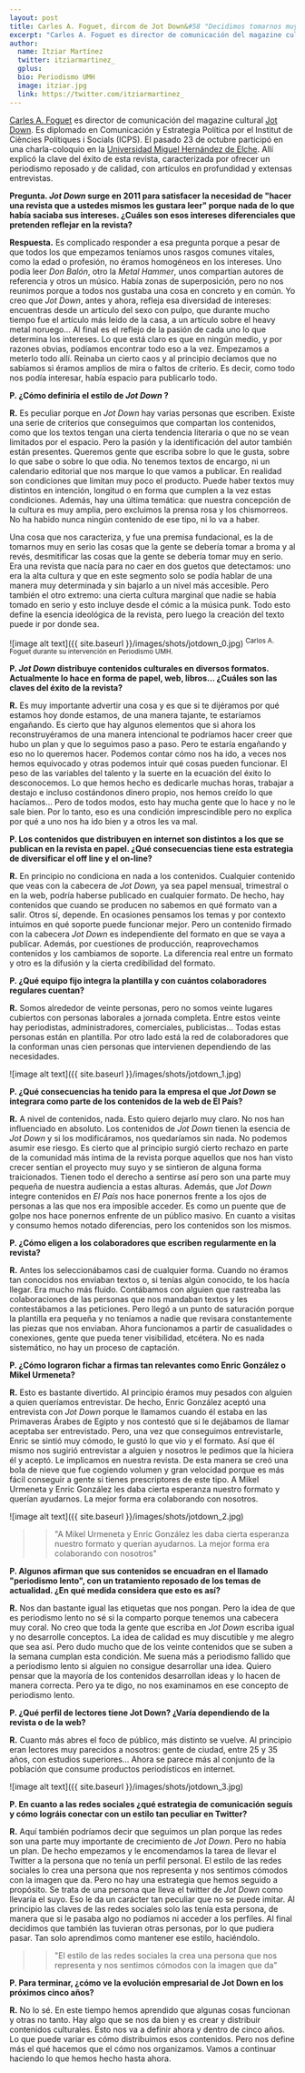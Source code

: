 ```yaml
---
layout: post
title: Carles A. Foguet, dircom de Jot Down&#58 "Decidimos tomarnos muy en serio las cosas que la gente se debería tomar a broma y al revés"
excerpt: "Carles A. Foguet es director de comunicación del magazine cultural Jot Down. Es diplomado en Comunicación y Estrategia Política por el Institut de Ciències Polítiques i Socials (ICPS). El pasado 23 de octubre participó en una  charla-coloquio en la Universidad Miguel Hernández de Elche. Allí explicó la clave del éxito de esta revista, caracterizada por ofrecer un periodismo reposado y de calidad, con artículos en profundidad y extensas entrevistas."
author:
  name: Itziar Martínez
  twitter: itziarmartinez_
  gplus:  
  bio: Periodismo UMH
  image: itziar.jpg
  link: https://twitter.com/itziarmartinez_
---
```

[Carles A. Foguet](https://twitter.com/hooligags?lang=es) es director de comunicación del magazine cultural [Jot Down](http://www.jotdown.es/). Es diplomado en Comunicación y Estrategia Política por el Institut de Ciències Polítiques i Socials (ICPS). El pasado 23 de octubre participó en una  charla-coloquio en la [Universidad Miguel Hernández de Elche](https://www.umh.es/). Allí explicó la clave del éxito de esta revista, caracterizada por ofrecer un periodismo reposado y de calidad, con artículos en profundidad y extensas entrevistas.

**Pregunta. _Jot Down_ surge en 2011 para satisfacer la necesidad de "hacer una revista que a ustedes mismos les gustara leer" porque nada de lo que había saciaba sus intereses. ¿Cuáles son esos intereses diferenciales que pretenden reflejar en la revista?**

**Respuesta.** Es complicado responder a esa pregunta porque a pesar de que todos los que empezamos teníamos unos rasgos comunes vitales, como la edad o profesión, no éramos homogéneos en los intereses. Uno podía leer *Don Balón*, otro la *Metal Hammer*, unos compartían autores de referencia y otros un músico. Había zonas de superposición, pero no nos reunimos porque a todos nos gustaba una cosa en concreto y en común. Yo creo que *Jot Down*, antes y ahora, refleja esa diversidad de intereses: encuentras desde un artículo del sexo con pulpo, que durante mucho tiempo fue el artículo más leído de la casa, a un artículo sobre el heavy metal noruego… Al final es el reflejo de la pasión de cada uno lo que determina los intereses. Lo que está claro es que en ningún medio, y por razones obvias, podíamos encontrar todo eso a la vez. Empezamos a meterlo todo allí. Reinaba un cierto caos y al principio decíamos que no sabíamos si éramos amplios de mira o faltos de criterio. Es decir, como todo nos podía interesar, había espacio para publicarlo todo. 

**P. ¿Cómo definiría el estilo de _Jot Down_ ?**

**R.** Es peculiar porque en *Jot Down* hay varias personas que escriben. Existe una serie de criterios que conseguimos que compartan los contenidos, como que los textos tengan una cierta tendencia literaria o que no se vean limitados por el espacio. Pero la pasión y la identificación del autor también están presentes. Queremos gente que escriba sobre lo que le gusta, sobre lo que sabe o sobre lo que odia. No tenemos textos de encargo, ni un calendario editorial que nos marque lo que vamos a publicar. En realidad son condiciones que limitan muy poco el producto. Puede haber textos muy distintos en intención, longitud o en forma que cumplen a la vez estas condiciones. Además, hay una última temática: que nuestra concepción de la cultura es muy amplia, pero excluimos la prensa rosa y los chismorreos. No ha habido nunca ningún contenido de ese tipo, ni lo va a haber. 

Una cosa que nos caracteriza, y fue una premisa fundacional, es la de tomarnos muy en serio las cosas que la gente se debería tomar a broma y al revés, desmitificar las cosas que la gente se debería tomar muy en serio. Era una revista que nacía para no caer en dos guetos que detectamos: uno era la alta cultura y que en este segmento solo se podía hablar de una manera muy determinada y sin bajarlo a un nivel más accesible. Pero también el otro extremo: una cierta cultura marginal que nadie se había tomado en serio y esto incluye desde el cómic a la música punk. Todo esto define la esencia ideológica de la revista, pero luego la creación del texto puede ir por donde sea. 

![image alt text]({{ site.baseurl }}/images/shots/jotdown_0.jpg)
<sup>Carlos A. Foguet durante su intervención en Periodismo UMH.

**P. _Jot Down_ distribuye contenidos culturales en diversos formatos. Actualmente lo hace en forma de papel, web, libros… ¿Cuáles son las claves del éxito de la revista?**

**R.** Es muy importante advertir una cosa y es que si te dijéramos por qué estamos hoy donde estamos, de una manera tajante, te estaríamos engañando. Es cierto que hay algunos elementos que si ahora los reconstruyéramos de una manera intencional te podríamos hacer creer que hubo un plan y que lo seguimos paso a paso. Pero te estaría engañando y eso no lo queremos hacer. Podemos contar cómo nos ha ido, a veces nos hemos equivocado y otras podemos intuir qué cosas pueden funcionar. El peso de las variables del talento y la suerte en la ecuación del éxito lo desconocemos. Lo que hemos hecho es dedicarle muchas horas, trabajar a destajo e incluso costándonos dinero propio, nos hemos creído lo que hacíamos… Pero de todos modos, esto hay mucha gente que lo hace y no le sale bien. Por lo tanto, eso es una condición imprescindible pero no explica por qué a uno nos ha ido bien y a otros les va mal. 

**P. Los contenidos que distribuyen en internet son distintos a los que se publican en la revista en papel. ¿Qué consecuencias tiene esta estrategia de diversificar el off line y el on-line?**

**R.** En principio no condiciona en nada a los contenidos. Cualquier contenido que veas con la cabecera de *Jot Down,* ya sea papel mensual, trimestral o en la web, podría haberse publicado en cualquier formato. De hecho, hay contenidos que cuando se producen no sabemos en qué formato van a salir. Otros sí, depende. En ocasiones pensamos los temas y por contexto intuimos en qué soporte puede funcionar mejor. Pero un contenido firmado con la cabecera *Jot Down* es independiente del formato en que se vaya a publicar. Además, por cuestiones de producción, reaprovechamos contenidos y los cambiamos de soporte. La diferencia real entre un formato y otro es la difusión y la cierta credibilidad del formato. 

**P. ¿Qué equipo fijo integra la plantilla y con cuántos colaboradores regulares cuentan?**

**R.** Somos alrededor de veinte personas, pero no somos veinte lugares cubiertos con personas laborales a jornada completa. Entre estos veinte hay periodistas, administradores, comerciales, publicistas… Todas  estas personas están en plantilla. Por otro lado está la red de colaboradores que la conforman unas cien personas que intervienen dependiendo de las necesidades.

![image alt text]({{ site.baseurl }}/images/shots/jotdown_1.jpg)

**P. ¿Qué consecuencias ha tenido para la empresa el que _Jot Down_ se integrara como parte de los contenidos de la web de El País?**

**R.** A nivel de contenidos, nada. Esto quiero dejarlo muy claro. No nos han influenciado en absoluto. Los contenidos de *Jot Down* tienen la esencia de *Jot Down* y si los modificáramos, nos quedaríamos sin nada. No podemos asumir ese riesgo. Es cierto que al principio surgió cierto rechazo en parte de la comunidad más íntima de la revista porque aquellos que nos han visto crecer sentían el proyecto muy suyo y se sintieron de alguna forma traicionados. Tienen todo el derecho a sentirse así pero son una parte muy pequeña de nuestra audiencia a estas alturas. Además, que *Jot Down* integre contenidos en *El País* nos hace ponernos frente a los ojos de personas a las que nos era imposible acceder. Es como un puente que de golpe nos hace ponernos enfrente de un público masivo. En cuanto a visitas y consumo hemos notado diferencias, pero los contenidos son los mismos. 

**P. ¿Cómo eligen a los colaboradores que escriben regularmente en la revista?**

**R.** Antes los seleccionábamos casi de cualquier forma. Cuando no éramos tan conocidos nos enviaban textos o, si tenías algún conocido, te los hacía llegar. Era mucho más fluido. Contábamos con alguien que rastreaba las colaboraciones de las personas que nos mandaban textos y les contestábamos a las peticiones. Pero llegó a un punto de saturación porque la plantilla era pequeña y no teníamos a nadie que revisara constantemente las piezas que nos enviaban. Ahora funcionamos a partir de casualidades o conexiones, gente que pueda tener visibilidad, etcétera. No es nada sistemático, no hay un proceso de captación. 

**P. ¿Cómo lograron fichar a firmas tan relevantes como Enric González o Mikel Urmeneta?**

**R.** Esto es bastante divertido. Al principio éramos muy pesados con alguien a quien queríamos entrevistar. De hecho, Enric González aceptó una entrevista con *Jot Down* porque le llamamos cuando él estaba en las Primaveras Árabes de Egipto y nos contestó que si le dejábamos de llamar aceptaba ser entrevistado. Pero, una vez que conseguimos entrevistarle, Enric se sintió muy cómodo, le gustó lo que vio y el formato. Así que él mismo nos sugirió entrevistar a alguien y nosotros le pedimos que la hiciera él y aceptó. Le implicamos en nuestra revista. De esta manera se creó una bola de nieve que fue cogiendo volumen y gran velocidad porque es más fácil conseguir a gente si tienes prescriptores de este tipo. A Mikel Urmeneta y Enric González les daba cierta esperanza nuestro formato y querían ayudarnos. La mejor forma era colaborando con nosotros.

![image alt text]({{ site.baseurl }}/images/shots/jotdown_2.jpg)

>>"A Mikel Urmeneta y Enric González les daba cierta esperanza nuestro formato y querían ayudarnos. La mejor forma era colaborando con nosotros"

**P. Algunos afirman que sus contenidos se encuadran en el llamado "periodismo lento", con un tratamiento reposado de los temas de actualidad. ¿En qué medida considera que esto es así?**

**R.** Nos dan bastante igual las etiquetas que nos pongan. Pero la idea de que es periodismo lento no sé si la comparto porque tenemos una cabecera muy coral. No creo que toda la gente que escriba en *Jot Down* escriba igual y no desarrolle conceptos. La idea de calidad es muy discutible y me alegro que sea así. Pero dudo mucho que de los veinte contenidos que se suben a la semana cumplan esta condición. Me suena más a periodismo fallido que a periodismo lento si alguien no consigue desarrollar una idea. Quiero pensar que la mayoría de los contenidos desarrollan ideas y lo hacen de manera correcta. Pero ya te digo, no nos examinamos en ese concepto de periodismo lento.

**P. ¿Qué perfil de lectores tiene Jot Down? ¿Varía dependiendo de la revista o de la web?**

**R.** Cuanto más abres el foco de público, más distinto se vuelve. Al principio eran lectores muy parecidos a nosotros: gente de ciudad, entre 25 y 35 años, con estudios superiores… Ahora se parece más al conjunto de la población que consume productos periodísticos en internet. 

![image alt text]({{ site.baseurl }}/images/shots/jotdown_3.jpg)

**P. En cuanto a las redes sociales ¿qué estrategia de comunicación seguís y cómo lográis conectar con un estilo tan peculiar en Twitter?**

**R.** Aquí también podríamos decir que seguimos un plan porque las redes son una parte muy importante de crecimiento de *Jot Down*. Pero no había un plan. De hecho empezamos y le encomendamos la tarea de llevar el Twitter a la persona que no tenía un perfil personal. El estilo de las redes sociales lo crea una persona que nos representa y nos sentimos cómodos con la imagen que da. Pero no hay una estrategia que hemos seguido a propósito. Se trata de una persona que lleva el twitter de *Jot Down* como llevaría el suyo. Eso le da un carácter tan peculiar que no se puede imitar. Al principio las claves de las redes sociales solo las tenía esta persona, de manera que si le pasaba algo no podíamos ni acceder a los perfiles. Al final decidimos que también las tuvieran otras personas, por lo que pudiera pasar. Tan solo aprendimos como mantener ese estilo, haciéndolo. 

>>"El estilo de las redes sociales la crea una persona que nos representa y nos sentimos cómodos con la imagen que da"

**P. Para terminar, ¿cómo ve la evolución empresarial de Jot Down en los próximos cinco años?**

**R.** No lo sé. En este tiempo hemos aprendido que algunas cosas funcionan y otras no tanto. Hay algo que se nos da bien y es crear y distribuir contenidos culturales. Esto nos va a definir ahora y dentro de cinco años. Lo que puede variar es cómo distribuimos esos contenidos. Pero nos define más el qué hacemos que el cómo nos organizamos. Vamos a continuar haciendo lo que hemos hecho hasta ahora.